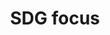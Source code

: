 ---
title: 'SDG focus'
field: 'is.focus.sdg'
slug: 'is-focus-sdg'
description: 'Sustainable development goal(s) associated to the resource'
comment: 'Select from control list'
required: False
vocabulary: 'vocabulary.txt'
module: 'Scope'
cluster: 'Global'
policy: 'Controlled value. Multi select from control list.'
layout: 'home'
---